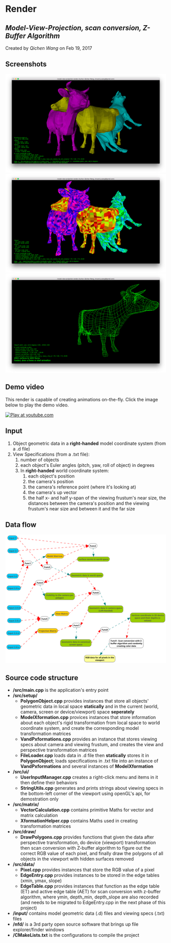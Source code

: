 **Render**
================================
   *Model-View-Projection, scan conversion, Z-Buffer Algorithm*
   -------------------------------------------------------------
Created by *Qichen Wang* on Feb 19, 2017

Screenshots
-----------
![screenshot 1](https://github.com/QichenW/MyRenderDocumentations/blob/master/Lab3/screenshot_3.png "screenshot 1")
![screenshot 2](https://github.com/QichenW/MyRenderDocumentations/blob/master/Lab2/screenshot_1.png "screenshot 2")
![screenshot 3](https://github.com/QichenW/MyRenderDocumentations/blob/master/Lab1/screenshot__1.png "screenshot 3")

Demo video
---------
This render is capable of creating animations on-the-fly. Click the image below to play the demo video.

[![Play at youtube.com](https://img.youtube.com/vi/Wvm5dK3C2i0/0.jpg "Play at youtube.com")](https://youtu.be/Wvm5dK3C2i0)

Input
-----
   1. Object geometric data in a **right-handed** model coordinate system (from a .d file)
   2. View Specifications (from a .txt file):
      1. number of objects
      2. each object's Euler angles (pitch, yaw, roll of object) in degrees
      3. In **right-handed** world coordinate system:
         1. each object's position
         2. the camera's position
         3. the camera's reference point (where it's looking at)
         4. the camera's up vector
         5. the half x- and half y-span of the viewing frustum's near size, the distances between the camera's position and the viewing frustum's near size and between it and the far size

Data flow
---------
![flow chart](https://github.com/QichenW/MyRenderDocumentations/blob/master/Lab2/data_flow_2.png "Data flow chart of the software")

Source code structure
----------------------

  * **/src/main.cpp** is the application's entry point
  * **/src/setup/**
    * **PolygonObject.cpp** provides instances that store all objects' geometric data in local space **statically** and in the current (world, camera, screen or device/viewport) space **seperately**
    * **ModelXformation.cpp** provices instances that store information about each object's rigid transformation from local space to world coordinate system, and create the corresponding model transformation matrices
    * **VandPxformations.cpp** provides an instance that stores viewing specs about camera and viewing frustum, and creates the view and perspective transformation matrices
    * **FileLoader.cpp** loads data in .d file then **statically** stores it in **PolygonObject**; loads specifications in .txt file into an instance of **VandPxformations** and several instances of **ModelXformation**
  * **/src/ui/**  
    * **UserInputManager.cpp** creates a right-click menu and items in it then define their behaviors
    * **StringUtils.cpp** generates and prints strings about viewing specs in the bottom-left corner of the viewport using openGL's api, for demostration only
  * **/src/matrix/**  
    * **VectorCalculation.cpp** contains primitive Maths for vector and matrix calculation 
    * **XformationHelper.cpp** contains Maths used in creating transformation matrices
  * **/src/draw/**  
    * **DrawPolygons.cpp** provides functions that given the data after perspective transformation, do device (viewport) transformation then scan conversion with Z-buffer algorithm to figure out the correct RGB value of each pixel, and finally draw the polygons of all objects in the viewport with hidden surfaces removed
  * **/src/data/**
    * **Pixel.cpp** provides instances that store the RGB value of a pixel
    * **EdgeEntry.cpp** provides instances to be stored in the edge tables (xmin, ymax, slope)
    * **EdgeTable.cpp** provides instances that function as the edge table (ET) and active edge table (AET) for scan conversion with z-buffer algorithm, where ymin, depth_min, depth_slope are also recorded (and needs to be migrated to EdgeEntry.cpp in the next phase of this project)
  * **/input/** contains model geometric data (.d) files and viewing specs (.txt) files
  * **/nfd/** is a 3rd party open source software that brings up file explorer/finder windows
  * **/CMakeLists.txt** is the configurations to compile the project
